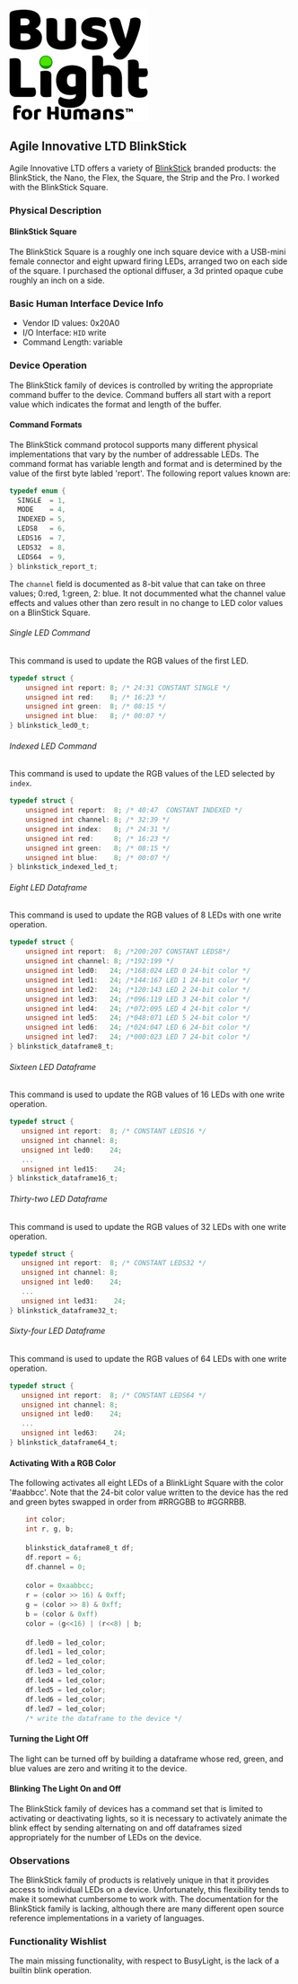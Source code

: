 ![BusyLight Project Logo][1]

## Agile Innovative LTD BlinkStick

Agile Innovative LTD offers a variety of [BlinkStick][0] branded
products: the BlinkStick, the Nano, the Flex, the Square, the Strip
and the Pro. I worked with the BlinkStick Square.

### Physical Description

#### BlinkStick Square

The BlinkStick Square is a roughly one inch square device with a
USB-mini female connector and eight upward firing LEDs, arranged two
on each side of the square. I purchased the optional diffuser, a 3d
printed opaque cube roughly an inch on a side. 

### Basic Human Interface Device Info

- Vendor ID values: 0x20A0
- I/O Interface: `HID` write
- Command Length: variable

### Device Operation

The BlinkStick family of devices is controlled by writing the appropriate
command buffer to the device. Command buffers all start with a report
value which indicates the format and length of the buffer.


#### Command Formats

The BlinkStick command protocol supports many different physical
implementations that vary by the number of addressable LEDs. The
command format has variable length and format and is determined
by the value of the first byte labled 'report'. The following
report values known are:

```C
typedef enum {
  SINGLE  = 1,
  MODE    = 4,
  INDEXED = 5,
  LEDS8   = 6,
  LEDS16  = 7,
  LEDS32  = 8,
  LEDS64  = 9,
} blinkstick_report_t;
```

The `channel` field is documented as 8-bit value that can take on
three values; 0:red, 1:green, 2: blue. It not docummented what the
channel value effects and values other than zero result in no
change to LED color values on a BlinStick Square.

###### Single LED Command
This command is used to update the RGB values of the first LED.

```C
typedef struct {
    unsigned int report: 8; /* 24:31 CONSTANT SINGLE */
    unsigned int red:    8; /* 16:23 */
    unsigned int green:  8; /* 08:15 */
    unsigned int blue:   8; /* 00:07 */
} blinkstick_led0_t;
```

###### Indexed LED Command
This command is used to update the RGB values of the LED selected by
`index`.

```C
typedef struct {
    unsigned int report:  8; /* 40:47  CONSTANT INDEXED */
    unsigned int channel: 8; /* 32:39 */
    unsigned int index:   8; /* 24:31 */
    unsigned int red:     8; /* 16:23 */
    unsigned int green:   8; /* 08:15 */
    unsigned int blue:    8; /* 00:07 */
} blinkstick_indexed_led_t;
```

###### Eight LED Dataframe
This command is used to update the RGB values of 8 LEDs
with one write operation.

```C
typedef struct {
    unsigned int report:  8; /*200:207 CONSTANT LEDS8*/
    unsigned int channel: 8; /*192:199 */
    unsigned int led0:   24; /*168:024 LED 0 24-bit color */
    unsigned int led1:   24; /*144:167 LED 1 24-bit color */
    unsigned int led2:   24; /*120:143 LED 2 24-bit color */
    unsigned int led3:   24; /*096:119 LED 3 24-bit color */
    unsigned int led4:   24; /*072:095 LED 4 24-bit color */
    unsigned int led5:   24; /*048:071 LED 5 24-bit color */
    unsigned int led6:   24; /*024:047 LED 6 24-bit color */
    unsigned int led7:   24; /*000:023 LED 7 24-bit color */
} blinkstick_dataframe8_t;
```

###### Sixteen LED Dataframe
This command is used to update the RGB values of 16 LEDs
with one write operation.
```C
typedef struct {
   unsigned int report:  8; /* CONSTANT LEDS16 */
   unsigned int channel: 8;
   unsigned int led0:    24;
   ...
   unsigned int led15:    24;
} blinkstick_dataframe16_t;
```

###### Thirty-two LED Dataframe
This command is used to update the RGB values of 32 LEDs
with one write operation.
```C
typedef struct {
   unsigned int report:  8; /* CONSTANT LEDS32 */
   unsigned int channel: 8;
   unsigned int led0:    24;
   ...
   unsigned int led31:    24;
} blinkstick_dataframe32_t;

```

###### Sixty-four LED Dataframe
This command is used to update the RGB values of 64 LEDs
with one write operation.
```C
typedef struct {
   unsigned int report:  8; /* CONSTANT LEDS64 */
   unsigned int channel: 8;
   unsigned int led0:    24;
   ...
   unsigned int led63:    24;
} blinkstick_dataframe64_t;
```


#### Activating With a RGB Color

The following activates all eight LEDs of a BlinkLight Square with the
color '#aabbcc'. Note that the 24-bit color value written to the
device has the red and green bytes swapped in order from #RRGGBB to
#GGRRBB.

```C
    int color;
    int r, g, b;

    blinkstick_dataframe8_t df;
    df.report = 6;
    df.channel = 0;

    color = 0xaabbcc;
    r = (color >> 16) & 0xff;
    g = (color >> 8) & 0xff;
    b = (color & 0xff)
    color = (g<<16) | (r<<8) | b;

    df.led0 = led_color;
    df.led1 = led_color;
    df.led2 = led_color;
    df.led3 = led_color;
    df.led4 = led_color;
    df.led5 = led_color;
    df.led6 = led_color;
    df.led7 = led_color;
    /* write the dataframe to the device */
```

#### Turning the Light Off

The light can be turned off by building a dataframe whose red, green,
and blue values are zero and writing it to the device.

#### Blinking The Light On and Off

The BlinkStick family of devices has a command set that is limited to
activating or deactivating lights, so it is necessary to activately
animate the blink effect by sending alternating on and off dataframes
sized appropriately for the number of LEDs on the device.


### Observations

The BlinkStick family of products is relatively unique in that it
provides access to individual LEDs on a device. Unfortunately, this
flexibility tends to make it somewhat cumbersome to work with. The
documentation for the BlinkStick family is lacking, although there are
many different open source reference implementations in a variety of
languages.

### Functionality Wishlist

The main missing functionality, with respect to BusyLight, is the lack of
a builtin blink operation.

[0]: https://blinkstick.com
[1]: https://github.com/JnyJny/busylight/blob/master/docs/assets/BusyLightLogo.png
[H]: https://github.com/libusb/hidapi
